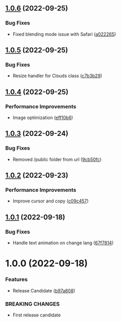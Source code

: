 ## [1.0.6](https://github.com/Giulico/folio-2022/compare/v1.0.5...v1.0.6) (2022-09-25)


### Bug Fixes

* Fixed blending mode issue with Safari ([a022265](https://github.com/Giulico/folio-2022/commit/a022265675e220210e9e180bc51909f979bacf13))

## [1.0.5](https://github.com/Giulico/folio-2022/compare/v1.0.4...v1.0.5) (2022-09-25)


### Bug Fixes

* Resize handler for Clouds class ([c7b3b29](https://github.com/Giulico/folio-2022/commit/c7b3b29618a4dd4f5a3eff8a9fbd6226b6653b16))

## [1.0.4](https://github.com/Giulico/folio-2022/compare/v1.0.3...v1.0.4) (2022-09-25)


### Performance Improvements

* Image optimization ([eff10b6](https://github.com/Giulico/folio-2022/commit/eff10b61e6867d50e5609822fffcd4152a2e399b))

## [1.0.3](https://github.com/Giulico/folio-2022/compare/v1.0.2...v1.0.3) (2022-09-24)


### Bug Fixes

* Removed /public folder from url ([9cb50fc](https://github.com/Giulico/folio-2022/commit/9cb50fc67717c6e58c9cac7ca46ec1b0f9de440b))

## [1.0.2](https://github.com/Giulico/folio-2022/compare/v1.0.1...v1.0.2) (2022-09-23)


### Performance Improvements

* Improve cursor and copy ([c09c457](https://github.com/Giulico/folio-2022/commit/c09c4577c3317dae3bab66524bb549d94930e544))

## [1.0.1](https://github.com/Giulico/folio-2022/compare/v1.0.0...v1.0.1) (2022-09-18)


### Bug Fixes

* Handle text animation on change lang ([67f7814](https://github.com/Giulico/folio-2022/commit/67f781479da1c8eb350bf14531efe40db69d0f92))

# 1.0.0 (2022-09-18)


### Features

* Release Candidate ([b97a808](https://github.com/Giulico/folio-2022/commit/b97a80881f1a40a086e27ce386d7b016540bc8c9))


### BREAKING CHANGES

* First release candidate
